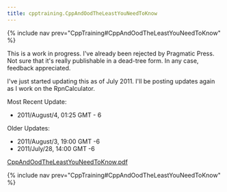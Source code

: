 ```yaml
---
title: cpptraining.CppAndOodTheLeastYouNeedToKnow
---
```

{% include nav prev="CppTraining#CppAndOodTheLeastYouNeedToKnow" %}

This is a work in progress. I've already been rejected by Pragmatic Press. Not sure that it's really publishable in a dead-tree form. In any case, feedback appreciated.

I've just started updating this as of July 2011. I'll be posting updates again as I work on the RpnCalculator.

Most Recent Update: 
* 2011/August/4, 01:25 GMT - 6

Older Updates:
* 2011/August/3, 19:00 GMT -6
* 2011/July/28, 14:00 GMT -6

[CppAndOodTheLeastYouNeedToKnow.pdf](files/CppAndOodTheLeastYouNeedToKnow.pdf)

{% include nav prev="CppTraining#CppAndOodTheLeastYouNeedToKnow" %}
